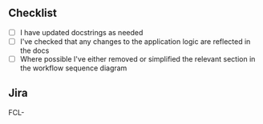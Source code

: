<!-- Describe what has changed in this PR, and why -->

## Checklist

- [ ] I have updated docstrings as needed
- [ ] I've checked that any changes to the application logic are reflected in the docs
- [ ] Where possible I've either removed or simplified the relevant section in the workflow sequence diagram

## Jira

<!-- What Jira ticket does this correspond to? All work should have a ticket (although multiple PRs may share the same one) -->

FCL-
